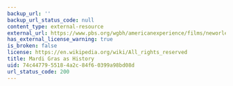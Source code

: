 ```yaml
---
backup_url: ''
backup_url_status_code: null
content_type: external-resource
external_url: https://www.pbs.org/wgbh/americanexperience/films/neworleans/
has_external_license_warning: true
is_broken: false
license: https://en.wikipedia.org/wiki/All_rights_reserved
title: Mardi Gras as History
uid: 74c44779-5518-4a2c-84f6-0399a98bd08d
url_status_code: 200
---
```

